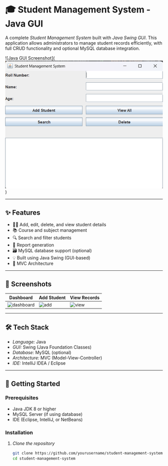 # 🎓 Student Management System - Java GUI

A complete *Student Management System* built with *Java Swing GUI*. This application allows administrators to manage student records efficiently, with full CRUD functionality and optional MySQL database integration.

![Java GUI Screenshot](![App Screenshot](Screenshot/png1.png)
)

---

## ✨ Features

- 🧑‍🎓 Add, edit, delete, and view student details
- 📚 Course and subject management
- 🔍 Search and filter students
- 📄 Report generation
- 🗃 MySQL database support (optional)
- 💡 Built using Java Swing (GUI-based)
- 🧱 MVC Architecture

---

## 📸 Screenshots

| Dashboard | Add Student | View Records |
|-----------|-------------|---------------|
| ![dashboard](https://your-image-link.png) | ![add](https://your-image-link.png) | ![view](https://your-image-link.png) |

---

## 🛠 Tech Stack

- *Language:* Java  
- *GUI:* Swing (Java Foundation Classes)  
- *Database:* MySQL (optional)  
- *Architecture:* MVC (Model-View-Controller)  
- *IDE:* IntelliJ IDEA / Eclipse  

---

## 🚀 Getting Started

### Prerequisites
- Java JDK 8 or higher
- MySQL Server (if using database)
- IDE (Eclipse, IntelliJ, or NetBeans)

### Installation

1. *Clone the repository*
   ```bash
   git clone https://github.com/yourusername/student-management-system.git
   cd student-management-system
